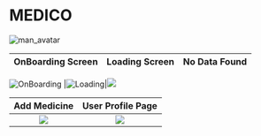 # MEDICO

![man_avatar](https://user-images.githubusercontent.com/72864817/168875509-bdcac2a4-6af1-4fd6-9cde-ebc640ef688d.png)

OnBoarding Screen | Loading Screen | No Data Found
:-------------------------:|:-------------------------:|:-------------------------:
![OnBoarding](https://user-images.githubusercontent.com/72864817/169650141-fcfdf90f-5c6a-4dd1-ba9e-491edea9b621.png)
|![Loading](https://user-images.githubusercontent.com/72864817/169653190-5fc926d8-c464-422e-888d-15835ae90e91.png)|![](/snapshots/snapshot3.jpeg)

Add Medicine         |  User Profile Page
:-------------------------:|:-------------------------:
![](/snapshots/snapshot4.jpeg)|![](/snapshots/snapshot5.jpeg)|

